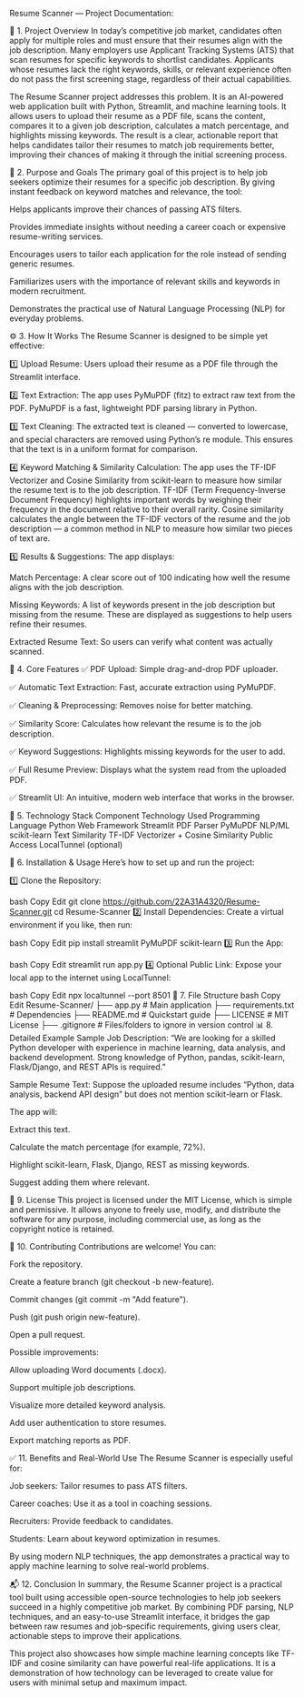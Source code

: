 Resume Scanner — Project Documentation:

📌 1. Project Overview
In today’s competitive job market, candidates often apply for multiple roles and must ensure that their resumes align with the job description. Many employers use Applicant Tracking Systems (ATS) that scan resumes for specific keywords to shortlist candidates. Applicants whose resumes lack the right keywords, skills, or relevant experience often do not pass the first screening stage, regardless of their actual capabilities.

The Resume Scanner project addresses this problem. It is an AI-powered web application built with Python, Streamlit, and machine learning tools. It allows users to upload their resume as a PDF file, scans the content, compares it to a given job description, calculates a match percentage, and highlights missing keywords. The result is a clear, actionable report that helps candidates tailor their resumes to match job requirements better, improving their chances of making it through the initial screening process.

🎯 2. Purpose and Goals
The primary goal of this project is to help job seekers optimize their resumes for a specific job description. By giving instant feedback on keyword matches and relevance, the tool:

Helps applicants improve their chances of passing ATS filters.

Provides immediate insights without needing a career coach or expensive resume-writing services.

Encourages users to tailor each application for the role instead of sending generic resumes.

Familiarizes users with the importance of relevant skills and keywords in modern recruitment.

Demonstrates the practical use of Natural Language Processing (NLP) for everyday problems.

⚙️ 3. How It Works
The Resume Scanner is designed to be simple yet effective:

1️⃣ Upload Resume:
Users upload their resume as a PDF file through the Streamlit interface.

2️⃣ Text Extraction:
The app uses PyMuPDF (fitz) to extract raw text from the PDF. PyMuPDF is a fast, lightweight PDF parsing library in Python.

3️⃣ Text Cleaning:
The extracted text is cleaned — converted to lowercase, and special characters are removed using Python’s re module. This ensures that the text is in a uniform format for comparison.

4️⃣ Keyword Matching & Similarity Calculation:
The app uses the TF-IDF Vectorizer and Cosine Similarity from scikit-learn to measure how similar the resume text is to the job description. TF-IDF (Term Frequency-Inverse Document Frequency) highlights important words by weighing their frequency in the document relative to their overall rarity. Cosine similarity calculates the angle between the TF-IDF vectors of the resume and the job description — a common method in NLP to measure how similar two pieces of text are.

5️⃣ Results & Suggestions:
The app displays:

Match Percentage: A clear score out of 100 indicating how well the resume aligns with the job description.

Missing Keywords: A list of keywords present in the job description but missing from the resume. These are displayed as suggestions to help users refine their resumes.

Extracted Resume Text: So users can verify what content was actually scanned.

🔑 4. Core Features
✅ PDF Upload:
Simple drag-and-drop PDF uploader.

✅ Automatic Text Extraction:
Fast, accurate extraction using PyMuPDF.

✅ Cleaning & Preprocessing:
Removes noise for better matching.

✅ Similarity Score:
Calculates how relevant the resume is to the job description.

✅ Keyword Suggestions:
Highlights missing keywords for the user to add.

✅ Full Resume Preview:
Displays what the system read from the uploaded PDF.

✅ Streamlit UI:
An intuitive, modern web interface that works in the browser.

📂 5. Technology Stack
Component	Technology Used
Programming Language	Python
Web Framework	Streamlit
PDF Parser	PyMuPDF
NLP/ML	scikit-learn
Text Similarity	TF-IDF Vectorizer + Cosine Similarity
Public Access	LocalTunnel (optional)

🔧 6. Installation & Usage
Here’s how to set up and run the project:

1️⃣ Clone the Repository:

bash
Copy
Edit
git clone https://github.com/22A31A4320/Resume-Scanner.git
cd Resume-Scanner
2️⃣ Install Dependencies:
Create a virtual environment if you like, then run:

bash
Copy
Edit
pip install streamlit PyMuPDF scikit-learn
3️⃣ Run the App:

bash
Copy
Edit
streamlit run app.py
4️⃣ Optional Public Link:
Expose your local app to the internet using LocalTunnel:

bash
Copy
Edit
npx localtunnel --port 8501
📑 7. File Structure
bash
Copy
Edit
Resume-Scanner/
 ├── app.py                # Main application
 ├── requirements.txt      # Dependencies
 ├── README.md             # Quickstart guide
 ├── LICENSE               # MIT License
 ├── .gitignore            # Files/folders to ignore in version control
📊 8. Detailed Example
Sample Job Description:
“We are looking for a skilled Python developer with experience in machine learning, data analysis, and backend development. Strong knowledge of Python, pandas, scikit-learn, Flask/Django, and REST APIs is required.”

Sample Resume Text:
Suppose the uploaded resume includes “Python, data analysis, backend API design” but does not mention scikit-learn or Flask.

The app will:

Extract this text.

Calculate the match percentage (for example, 72%).

Highlight scikit-learn, Flask, Django, REST as missing keywords.

Suggest adding them where relevant.

📜 9. License
This project is licensed under the MIT License, which is simple and permissive. It allows anyone to freely use, modify, and distribute the software for any purpose, including commercial use, as long as the copyright notice is retained.

🤝 10. Contributing
Contributions are welcome!
You can:

Fork the repository.

Create a feature branch (git checkout -b new-feature).

Commit changes (git commit -m "Add feature").

Push (git push origin new-feature).

Open a pull request.

Possible improvements:

Allow uploading Word documents (.docx).

Support multiple job descriptions.

Visualize more detailed keyword analysis.

Add user authentication to store resumes.

Export matching reports as PDF.

✅ 11. Benefits and Real-World Use
The Resume Scanner is especially useful for:

Job seekers: Tailor resumes to pass ATS filters.

Career coaches: Use it as a tool in coaching sessions.

Recruiters: Provide feedback to candidates.

Students: Learn about keyword optimization in resumes.

By using modern NLP techniques, the app demonstrates a practical way to apply machine learning to solve real-world problems.

📬 12. Conclusion
In summary, the Resume Scanner project is a practical tool built using accessible open-source technologies to help job seekers succeed in a highly competitive job market. By combining PDF parsing, NLP techniques, and an easy-to-use Streamlit interface, it bridges the gap between raw resumes and job-specific requirements, giving users clear, actionable steps to improve their applications.

This project also showcases how simple machine learning concepts like TF-IDF and cosine similarity can have powerful real-life applications. It is a demonstration of how technology can be leveraged to create value for users with minimal setup and maximum impact.

